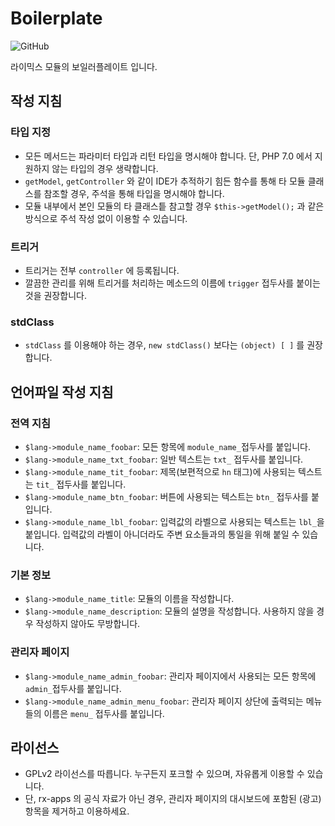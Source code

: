# Boilerplate
![GitHub](https://img.shields.io/github/license/rx-apps/boilerplate)

라이믹스 모듈의 보일러플레이트 입니다.

## 작성 지침

### 타입 지정
* 모든 메서드는 파라미터 타입과 리턴 타입을 명시해야 합니다. 단, PHP 7.0 에서 지원하지 않는 타입의 경우 생략합니다.  
* `getModel`, `getController` 와 같이 IDE가 추적하기 힘든 함수를 통해 타 모듈 클래스를 참조할 경우, 주석을 통해 타입을 명시해야 합니다.
* 모듈 내부에서 본인 모듈의 타 클래스틑 참고할 경우 `$this->getModel();` 과 같은 방식으로 주석 작성 없이 이용할 수 있습니다.

### 트리거
* 트리거는 전부 `controller` 에 등록됩니다.
* 깔끔한 관리를 위해 트리거를 처리하는 메소드의 이름에 `trigger` 접두사를 붙이는 것을 권장합니다.

### stdClass
* `stdClass` 를 이용해야 하는 경우, `new stdClass()` 보다는 `(object) [ ]` 를 권장합니다.

## 언어파일 작성 지침

### 전역 지침
* `$lang->module_name_foobar`: 모든 항목에 `module_name_`접두사를 붙입니다.
* `$lang->module_name_txt_foobar`: 일반 텍스트는 `txt_` 접두사를 붙입니다.
* `$lang->module_name_tit_foobar`: 제목(보편적으로 `hn` 태그)에 사용되는 텍스트는 `tit_` 접두사를 붙입니다.
* `$lang->module_name_btn_foobar`: 버튼에 사용되는 텍스트는 `btn_` 접두사를 붙입니다.
* `$lang->module_name_lbl_foobar`: 입력값의 라벨으로 사용되는 텍스트는 `lbl_`을 붙입니다. 입력값의 라벨이 아니더라도 주변 요소들과의 통일을 위해 붙일 수 있습니다.

### 기본 정보
* `$lang->module_name_title`: 모듈의 이름을 작성합니다.
* `$lang->module_name_description`: 모듈의 설명을 작성합니다. 사용하지 않을 경우 작성하지 않아도 무방합니다.

### 관리자 페이지
* `$lang->module_name_admin_foobar`: 관리자 페이지에서 사용되는 모든 항목에 `admin_`접두사를 붙입니다.
* `$lang->module_name_admin_menu_foobar`: 관리자 페이지 상단에 출력되는 메뉴들의 이름은 `menu_` 접두사를 붙입니다.

## 라이선스
* GPLv2 라이선스를 따릅니다. 누구든지 포크할 수 있으며, 자유롭게 이용할 수 있습니다.
* 단, rx-apps 의 공식 자료가 아닌 경우, 관리자 페이지의 대시보드에 포함된 (광고) 항목을 제거하고 이용하세요.
